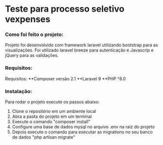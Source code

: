 # Teste para processo seletivo vexpenses


### Como foi feito o projeto:

Projeto foi desenvolvido com framework laravel utilizando bootstrap para as visualizações. Foi utilizado laravel breeze para autenticação e Javascrip e jQuery para as validações.   

### Requisitos:

Requisitos:
**Composer versão 2.1
**Laravel 9
**PHP ^8.0

### Instalação:

Para rodar o projeto execute os passos abaixo:
1. Clone o repositório em um ambiente local
2. Abra a pasta do projeto em um terminal
3. Execute o comando "composer install"
4. Configure uma base de dados mysql no arquivo .env na raíz do projeto
6. Depois execute o comando para executar as migrations no seu banco de dados "php artisan migrate"

